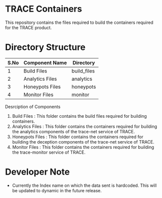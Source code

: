 # TRACE Containers
This repository contains the files required to build the containers required for the TRACE product.

# Directory Structure


| S.No   | Component Name   | Directory   |
|--------|------------------|-------------|
| 1      | Build Files      | build_files |
| 2      | Analytics Files  | analytics   |
| 3      | Honeypots Files  | honeypots   |
| 4      | Monitor Files    | monitor     |

Desrciption of Components

1. Build Files : This folder contains the build files required for building containers.
2. Analytics Files : This folder contains the containers required for building the analytics components of the trace-net service of TRACE.
3. Honeypots Files : This folder contains the containers required for building the deception components of the trace-net service of TRACE.
4. Monitor Files : This folder contains the containers required for building the trace-monitor service of TRACE.


# Developer Note

* Currently the Index name on which the data sent is hardcoded. This will be updated to dynamic in the future release.